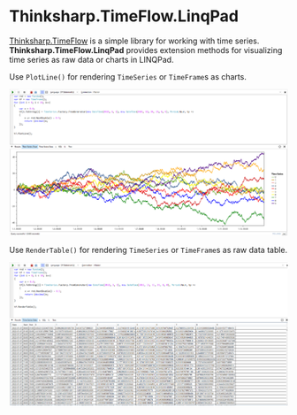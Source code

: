 # Thinksharp.TimeFlow.LinqPad

[Thinksharp.TimeFlow](https://github.com/JanDotNet/Thinksharp.TimeFlow) is a simple library for working with time series. **Thinksharp.TimeFlow.LinqPad** provides extension methods for visualizing time series as raw data or charts in LINQPad.

Use `PlotLine()` for rendering `TimeSeries` or `TimeFrame`s as charts.

![PlotLine](Images/Example_PlotLine.png)

Use `RenderTable()` for rendering `TimeSeries` or `TimeFrame`s as raw data table.

![PlotLine](Images/Example_RenderTable.png)

